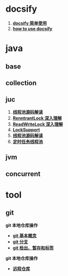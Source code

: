 # **docsify**

1. **[docsify 简单使用](./docs/docsify/docsify%20使用.md)**
2. **[how to use docsify](./docs/docsify/how-to-use-docsify.md)**

# **java**

## base

## collection

## juc

1. **[线程池源码解读](./docs/java/juc/线程池源码解读.md)**
3. **[RenntrantLock 深入理解](./docs/java/juc/2.%20RenntrantLock%20深入理解.md)**
4. **[ReadWriteLock 深入理解](./docs/java/juc/3.%20ReadWriteLock%20深入理解.md)**
5. **[LockSupport](./docs/java/juc/4.%20LockSupport.md)**
6. **[线程池源码解读](./docs/java/juc/31.线程池源码解读.md)**
7. **[定时任务线程池](./docs/java/juc/32.定时任务线程池.md)**
## jvm

## concurrent

# **tool**

## **git**

**git 本地仓库操作**

- **[git 基本概念](./docs/tool/git/基本概念.md)**
- **[git 分支](./docs/tool/git/分支.md)**
- **[git 检出、暂存和标签](./docs/tool/git/检出、暂存和标签.md)**

**git 本地仓库操作**

- **[远程仓库](./docs/tool/git/远程仓库.md)**
